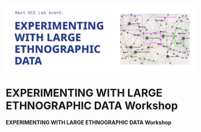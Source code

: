 ![Logo](./Images/logo.png)

# EXPERIMENTING WITH LARGE ETHNOGRAPHIC DATA Workshop

**EXPERIMENTING WITH LARGE ETHNOGRAPHIC DATA Workshop**
